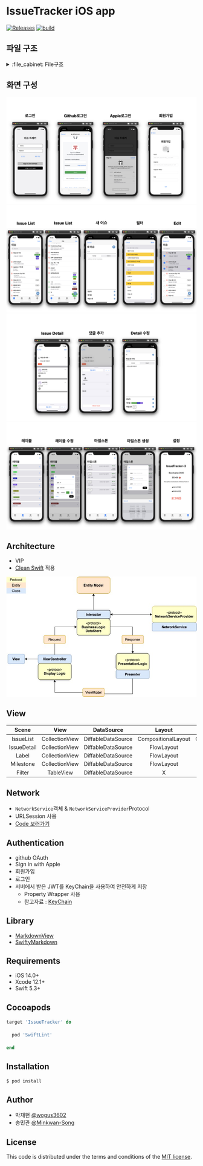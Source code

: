 # IssueTracker iOS app 
[![Releases](https://img.shields.io/github/v/release/boostcamp-2020/IssueTracker-3)](https://github.com/boostcamp-2020/IssueTracker-3/releases)
[![build](https://github.com/boostcamp-2020/IssueTracker-3/workflows/iOS%20CI/badge.svg)](https://github.com/boostcamp-2020/IssueTracker-3/actions)

## 파일 구조
<details>
  <summary>:file_cabinet: File구조</summary>
    <div markdown=“1”>
      <pre>
IssueTracker  
├── Common  
│  ├── Extension  
│  │  ├── Data+decoded.swift  
│  │  ├── Date+timeAgoDisplay.swift  
│  │  ├── DateFormatter+format.swift  
│  │  ├── Encodable+encoded.swift  
│  │  ├── String+asURL.swift  
│  │  ├── String+toDate.swift  
│  │  ├── UIColor+hex.swift  
│  │  ├── UIColor+hexString.swift  
│  │  ├── UIColor+random.swift  
│  │  ├── UIColor+visibleTextColor.swift  
│  │  ├── UIVIew+snapshot.swift  
│  │  ├── UIView+IBInspectable.swift  
│  │  ├── UIView+shake.swift  
│  │  ├── UIViewController+hideKeyboardWhenTapped.swift  
│  │  └── URL+searchToken.swift  
│  ├── KeychainAccess.swift  
│  ├── PropertyWrapper  
│  │  ├── KeyChain.swift  
│  │  └── UserDefault.swift  
│  └── Views  
│    ├── CustomAlertController.storyboard  
│    ├── CustomAlertView.swift  
│    └── CustomButtonView.swift  
├── CreateIssue  
│  ├── CreateIssueInteractor.swift  
│  ├── CreateIssueViewController.swift  
│  └── Models  
│    └── CreateIssueEndPoint.swift  
├── Edit  
│  ├── EditInteractor.swift  
│  ├── EditPresenter.swift  
│  ├── EditViewController.swift  
│  ├── Models  
│  │  ├── IssueDetailEditEndPoint.swift  
│  │  └── IssueDetailEditViewModel.swift  
│  └── Views  
│    └── EditTableViewCell.swift  
├── Entity  
│  ├── AllGetUser.swift  
│  ├── Assignee.swift  
│  ├── Comment.swift  
│  ├── Issue.swift  
│  ├── IssueComment.swift  
│  ├── Label.swift  
│  ├── Milestone.swift  
│  ├── User.swift  
│  └── UserInfo.swift  
├── Info.plist  
├── IssueDetail  
│  ├── Edit  
│  │  └── EditTableViewController.swift  
│  ├── IssueCommentViewController.swift  
│  ├── IssueDetailBottomSheetViewController.swift  
│  ├── IssueDetailInteractor.swift  
│  ├── IssueDetailPresenter.swift  
│  ├── IssueDetailViewController.swift  
│  ├── Models  
│  │  ├── IssueDetailEndPoint.swift  
│  │  └── IssueDetailViewModel.swift  
│  └── Views  
│    ├── IssueDetailCollectionReusableView.swift  
│    └── IssueDetailCollectionViewCell.swift  
├── IssueFilter  
│  ├── IssueFilterViewController.swift  
│  ├── Models  
│  │  └── IssueFilterViewModel.swift  
│  └── Views  
│    ├── HeaderView.swift  
│    └── IssueFilterTableViewCell.swift  
├── IssueList  
│  ├── IssueListEndPoint.swift  
│  ├── IssueListInteractor.swift  
│  ├── IssueListPresenter.swift  
│  ├── IssueListViewController.swift  
│  ├── Models  
│  │  ├── IssueListModelController.swift  
│  │  └── IssueListViewModel.swift  
│  └── Views  
│    └── IssueListCollectionViewCell.swift  
├── IssueTracker  
│  └── Base.lproj  
│    ├── Authentication.storyboard  
│    └── IssueList.storyboard  
├── IssueTracker.entitlements  
├── Label  
│  ├── Label.storyboard  
│  ├── LabelInteractor.swift  
│  ├── LabelPresenter.swift  
│  ├── LabelViewController.swift  
│  ├── Models  
│  │  ├── LabelEndPoint.swift  
│  │  └── LabelViewModel.swift  
│  └── Views  
│    └── LabelCollectionViewCell.swift  
├── Milestone  
│  ├── Base.lproj  
│  │  └── MileStone.storyboard  
│  ├── MilestoneInterator.swift  
│  ├── MilestonePresenter.swift  
│  ├── MilestoneViewController.swift  
│  ├── Models  
│  │  ├── MilestoneCalculator.swift  
│  │  ├── MilestoneEndPoint.swift  
│  │  └── MilestoneViewModel.swift  
│  └── Views  
│    └── MilestoneCollectionViewCell.swift  
├── Network  
│  ├── APIConfiguration.swift  
│  ├── APIServer.swift  
│  ├── ContentType.swift  
│  ├── HTTPHeader.swift  
│  ├── HTTPMethod.swift  
│  ├── NetworkError.swift  
│  └── NetworkService.swift  
├── SceneDelegate.swift  
├── Setting  
│  ├── Setting.storyboard  
│  └── SettingViewController.swift  
├── SignIn  
│  ├── KeychainItem.swift  
│  ├── Models  
│  │  ├── AppleModel.swift  
│  │  ├── AppleUser.swift  
│  │  ├── RequestLogin.swift  
│  │  └── SignInEndPoint.swift  
│  ├── OAuthManager.swift  
│  ├── SignInViewController.swift  
│  └── Views  
│    └── SignInWithAppleButton.swift  
└── SignUp  
└── SignUpViewController.swift
         </pre>
    </div>
</details>

## 화면 구성
![001](./Image/이미지.001.jpeg)
![002](./Image/이미지.002.jpeg)
![003](./Image/이미지.003.jpeg)
![004](./Image/이미지.004.jpeg)

## Architecture
- VIP
- [Clean Swift](https://clean-swift.com/) 적용


![diagram](./Image/diagram.jpg)

## View
| Scene | View | DataSource | Layout | Cell |
|:-:|:-:|:-:|:-:|:-:|
| IssueList | CollectionView | DiffableDataSource | CompositionalLayout | CollectionViewListCell |
| IssueDetail | CollectionView | DiffableDataSource | FlowLayout | CollectionViewCell |
| Label | CollectionView | DiffableDataSource | FlowLayout | CollectionViewCell |
| Milestone | CollectionView | DiffableDataSource | FlowLayout | CollectionViewCell |
| Filter | TableView | DiffableDataSource | X | TableViewCell |

## Network
- `NetworkService`객체 & `NetworkServiceProvider`Protocol
- URLSession 사용
- [Code 보러가기](https://github.com/boostcamp-2020/IssueTracker-3/tree/master/iOS/IssueTracker/IssueTracker/Network)

## Authentication
- github OAuth
- Sign in with Apple
- 회원가입
- 로그인
- 서버에서 받은 JWT를 KeyChain을 사용하여 안전하게 저장
   - Property Wrapper 사용
   - 참고자료 : [KeyChain](https://medium.com/@justfaceit/ios-%EC%95%B1-%EB%B6%80%ED%92%88-%EB%A7%8C%EB%93%A4%EA%B8%B0-1-preferencestorage-%EC%84%A4%EC%A0%95-%EC%A0%80%EC%9E%A5%EC%9D%84-%EC%9C%84%ED%95%9C-%EA%B3%B5%ED%86%B5-%ED%81%B4%EB%9E%98%EC%8A%A4-2eb2c27af941)
   
## Library
- [MarkdownView](https://github.com/keitaoouchi/MarkdownView)
- [SwiftyMarkdown](https://github.com/SimonFairbairn/SwiftyMarkdown)

## Requirements
 - iOS 14.0+
 - Xcode 12.1+
 - Swift 5.3+
 
## Cocoapods
```ruby
target 'IssueTracker' do

  pod 'SwiftLint'

end
```

## Installation
```
$ pod install
```


## Author
- 박재현 [@wogus3602](https://github.com/wogus3602)
- 송민관 [@Minkwan-Song](https://github.com/Minkwan-Song)


## License
This code is distributed under the terms and conditions of the [MIT license](LICENSE). 
